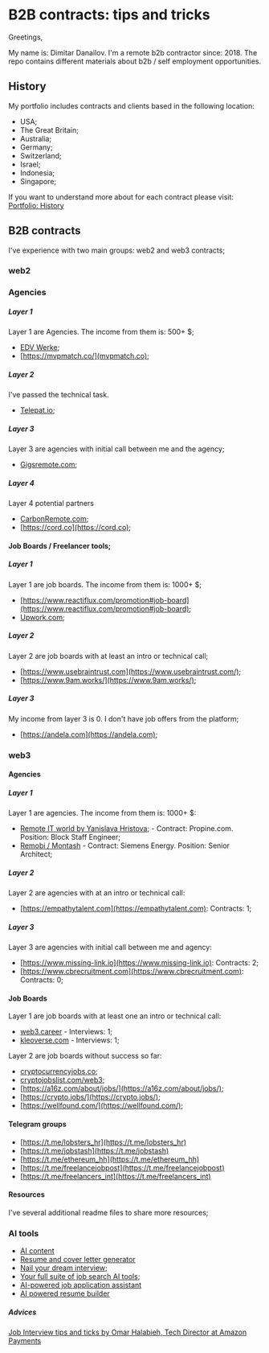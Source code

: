 # B2B contracts: tips and tricks

Greetings,

My name is: Dimitar Danailov. I'm a remote b2b contractor since: 2018. The repo contains different materials about b2b / self employment opportunities. 

## History

My portfolio includes contracts and clients based in the following location:

- USA;
- The Great Britain;
- Australia;
- Germany;
- Switzerland;
- Israel;
- Indonesia;
- Singapore;

If you want to understand more about for each contract please visit: [Portfolio: History](/History.md)

## B2B contracts

I've experience with two main groups: web2 and web3 contracts;

### web2

### Agencies

##### Layer 1

Layer 1 are Agencies. The income from them is: 500+ $;

- [EDV Werke](https://edvwerke.ch/de);
- [https://mvpmatch.co/](mvpmatch.co);

##### Layer 2

I've passed the technical task.

- [Telepat.io](https://telepat.io);

##### Layer 3

Layer 3 are agencies with initial call between me and the agency;

- [Gigsremote.com](Gigsremote.com);

##### Layer 4

Layer 4 potential partners

- [CarbonRemote.com](CarbonRemote.com);
- [https://cord.co](https://cord.co);

#### Job Boards / Freelancer tools;

##### Layer 1

Layer 1 are job boards. The income from them is: 1000+ $;

- [https://www.reactiflux.com/promotion#job-board](https://www.reactiflux.com/promotion#job-board);
- [Upwork.com](Upwork.com);

##### Layer 2

Layer 2 are job boards with at least an intro or technical call;

- [https://www.usebraintrust.com](https://www.usebraintrust.com/);
- [https://www.9am.works/](https://www.9am.works/);

##### Layer 3

My income from layer 3 is 0. I don't have job offers from the platform;

- [https://andela.com](https://andela.com);

### web3

#### Agencies

##### Layer 1

Layer 1 are agencies. The income from them is: 1000+ $:

- [Remote IT world by Yanislava Hristova](https://remoteit.world/); - Contract: Propine.com. Position: Block Staff Engineer;
- [Remobi / Montash](https://www.remobi.co/) - Contract: Siemens Energy. Position: Senior Architect;

##### Layer 2

Layer 2 are agencies with at an intro or technical call:

- [https://empathytalent.com](https://empathytalent.com): Contracts: 1;

##### Layer 3

Layer 3 are agencies with initial call between me and agency:

- [https://www.missing-link.io](https://www.missing-link.io): Contracts: 2;
- [https://www.cbrecruitment.com](https://www.cbrecruitment.com): Contracts: 0;

#### Job Boards

Layer 1 are job boards with at least one an intro or technical call:

- [web3.career](https://web3.career/) - Interviews: 1;
- [kleoverse.com](https://kleoverse.com) - Interviews: 1;

Layer 2 are job boards without success so far:

- [cryptocurrencyjobs.co](https://cryptocurrencyjobs.co);
- [cryptojobslist.com/web3](https://cryptojobslist.com/web3);
- [https://a16z.com/about/jobs/](https://a16z.com/about/jobs/);
- [https://crypto.jobs/](https://crypto.jobs/);
- [https://wellfound.com/](https://wellfound.com/);

#### Telegram groups

- [https://t.me/lobsters_hr](https://t.me/lobsters_hr)
- [https://t.me/jobstash](https://t.me/jobstash)
- [https://t.me/ethereum_hh](https://t.me/ethereum_hh)
- [https://t.me/freelancejobpost](https://t.me/freelancejobpost)
- [https://t.me/freelancers_int](https://t.me/freelancers_int)

#### Resources

I've several additional readme files to share more resources;

### AI tools

- [AI content](https://www.jasper.ai)
- [Resume and cover letter generator](https://resumaker.ai)
- [Nail your dream interview](https://interviewsby.ai);
- [Your full suite of job search AI tools](https://www.wonsulting.ai);
- [AI-powered job application assistant](https://www.job-hunt.org)
- [AI powered resume builder](https://www.kickresume.com/en/)

##### Advices

[Job Interview tips and ticks by Omar Halabieh, Tech Director at Amazon Payments](/advices/01-aws-omar-halabieh.md)
